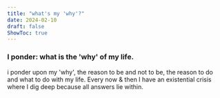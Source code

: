 ```yaml
---
title: "what's my 'why'?"
date: 2024-02-10
draft: false
ShowToc: true
---
```

### I ponder: what is the 'why' of my life.

i ponder upon my 'why', the reason to be and not to be, the reason to do and what to do with my life.
Every now & then I have an existential crisis where I dig deep because all answers lie within.
